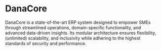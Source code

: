 # DanaCore
DanaCore is a state-of-the-art ERP system designed to empower SMEs through streamlined operations, domain-specific functionality, and advanced data-driven insights. Its modular architecture ensures flexibility, (unlimited) scalability, and inclusivity while adhering to the highest standards of security and performance.

